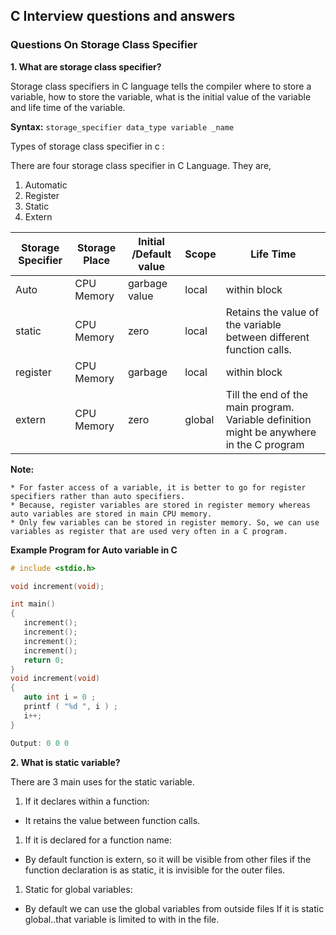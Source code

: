 ## C Interview questions and answers

 
### Questions On Storage Class Specifier

**1. What are storage class specifier?**

   Storage class specifiers in C language tells the compiler where to store a variable, how to store the variable, what is the initial value of the variable and life time of the variable.
   
   **Syntax:** `storage_specifier data_type variable _name`

   Types of storage class specifier in c :
   
   There are four storage class specifier in C Language. They are,
   
   1. Automatic
   2. Register
   3. Static
   4. Extern
   
   
   Storage Specifier | Storage Place | Initial /Default value | Scope | Life Time |
   ----------------- | ------------- | ---------------------- | ----- | --------- |
     Auto | CPU Memory | garbage value | local | within block |
     static | CPU Memory | zero | local | Retains the value of the variable between different function calls. | 
     register | CPU Memory | garbage | local | within block | 
     extern | CPU Memory | zero | global | Till the end of the main program. Variable definition might be anywhere in the C program  |
     
   **Note:**
   
    * For faster access of a variable, it is better to go for register specifiers rather than auto specifiers.
    * Because, register variables are stored in register memory whereas auto variables are stored in main CPU memory.
    * Only few variables can be stored in register memory. So, we can use variables as register that are used very often in a C program.

**Example Program for Auto variable in C**
      
```c
# include <stdio.h>

void increment(void);

int main()
{
   increment();
   increment();
   increment();
   increment();
   return 0;
}
void increment(void)
{
   auto int i = 0 ;
   printf ( "%d ", i ) ;
   i++;
}

Output: 0 0 0
```
**2. What is static variable?**

There are 3 main uses for the static variable.

1. If it declares within a function:
  * It retains the value between function calls.
1. If it is declared for a function name:
  * By default function is extern, so it will be visible from other files if the function declaration is as static, it is invisible for the outer files.
1. Static for global variables:
  * By default we can use the global variables from outside files If it is static global..that variable is limited to with in the file.
